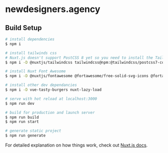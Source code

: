 # newdesigners.agency

## Build Setup

```bash
# install dependencies
$ npm i

# install tailwinds css
# Nuxt.js doesn't support PostCSS 8 yet so you need to install the Tailwind CSS v2.0 PostCSS 7 compatibility build for now as we've shown above.
$ npm i -D @nuxtjs/tailwindcss tailwindcss@npm:@tailwindcss/postcss7-compat postcss@^7 autoprefixer@^9

# install Nuxt Font Awesome
$ npm i -D @nuxtjs/fontawesome @fortawesome/free-solid-svg-icons @fortawesome/free-brands-svg-icons

# install other dev dependancies
$ npm i -D vue-tasty-burgers nuxt-lazy-load

# serve with hot reload at localhost:3000
$ npm run dev

# build for production and launch server
$ npm run build
$ npm run start

# generate static project
$ npm run generate
```

For detailed explanation on how things work, check out [Nuxt.js docs](https://nuxtjs.org).
